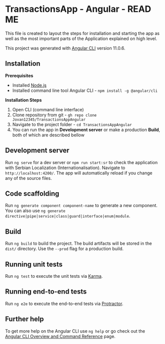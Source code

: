 
# TransactionsApp - Angular - READ ME

This file is created to layout the steps for installation and starting the app as well as the most important parts of the Application explained on high level.  

This project was generated with [Angular CLI](https://github.com/angular/angular-cli) version 11.0.6.

  ## Installation
**Prerequisites**

- Installed [Node.js](https://nodejs.org/en/)
- Installed command line tool Angular CLI - `npm install -g @angular/cli`

**Installation Steps**
1. Open CLI (command line interface)
2. Clone repository from git - `gh repo clone Jovan12345/TransactionsAppAngular`
3. Navigate to the project folder - `cd TransactionsAppAngular`
4. You can run the app in **Development server** or make a production **Build**, both of which are described bellow 

## Development server
Run `ng serve` for a dev server or `npm run start:sr` to check the application with Serbian Localization (Internationalisation). Navigate to `http://localhost:4200/`. The app will automatically reload if you change any of the source files.

## Code scaffolding
Run `ng generate component component-name` to generate a new component. You can also use `ng generate directive|pipe|service|class|guard|interface|enum|module`.

## Build
Run `ng build` to build the project. The build artifacts will be stored in the `dist/` directory. Use the `--prod` flag for a production build.

## Running unit tests
Run `ng test` to execute the unit tests via [Karma](https://karma-runner.github.io).


## Running end-to-end tests
Run `ng e2e` to execute the end-to-end tests via [Protractor](http://www.protractortest.org/).

## Further help
To get more help on the Angular CLI use `ng help` or go check out the [Angular CLI Overview and Command Reference](https://angular.io/cli) page.